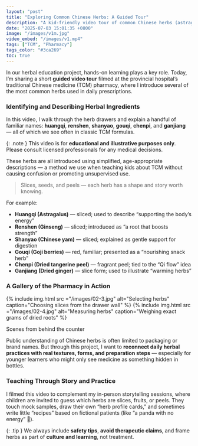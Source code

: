 ```yaml
---
layout: "post"
title: "Exploring Common Chinese Herbs: A Guided Tour"
description: "A kid-friendly video tour of common Chinese herbs (astragalus, ginseng, yam, goji, tangerine peel, dried ginger) with simple, age‑appropriate explanations."
date: "2025-07-03 15:01:35 +0800"
image: "/images/v1m.jpg"
video_embed: "/images/v1.mp4"
tags: ["TCM", "Pharmacy"]
tags_color: "#3ca269"
toc: true
---
```


In our herbal education project, hands-on learning plays a key role. Today, I’m sharing a short **guided video tour** filmed at the provincial hospital’s traditional Chinese medicine (TCM) pharmacy, where I introduce several of the most common herbs used in daily prescriptions.

### Identifying and Describing Herbal Ingredients

In this video, I walk through the herb drawers and explain a handful of familiar names: **huangqi**, **renshen**, **shanyao**, **gouqi**, **chenpi**, and **ganjiang** — all of which we see often in classic TCM formulas.

{: .note }
This video is for **educational and illustrative purposes only**. Please consult licensed professionals for any medical decisions.

These herbs are all introduced using simplified, age-appropriate descriptions — a method we use when teaching kids about TCM without causing confusion or promoting unsupervised use.

> Slices, seeds, and peels — each herb has a shape and story worth knowing.

For example:
- **Huangqi (Astragalus)** — sliced; used to describe “supporting the body’s energy”
- **Renshen (Ginseng)** — sliced; introduced as “a root that boosts strength”
- **Shanyao (Chinese yam)** — sliced; explained as gentle support for digestion
- **Gouqi (Goji berries)** — red, familiar; presented as a “nourishing snack herb”
- **Chenpi (Dried tangerine peel)** — fragrant peel; tied to the “Qi flow” idea
- **Ganjiang (Dried ginger)** — slice form; used to illustrate “warming herbs”

### A Gallery of the Pharmacy in Action

<div class="gallery-box">
  <div class="gallery gallery-columns-2">
    {% include img.html src ="/images/02-3.jpg" alt="Selecting herbs" caption="Choosing slices from the drawer wall" %}
    {% include img.html src ="/images/02-4.jpg" alt="Measuring herbs" caption="Weighing exact grams of dried roots" %}
  </div>
  <p>Scenes from behind the counter</p>
</div>

Public understanding of Chinese herbs is often limited to packaging or brand names. But through this project, I want to **reconnect daily herbal practices with real textures, forms, and preparation steps** — especially for younger learners who might only see medicine as something hidden in bottles.

### Teaching Through Story and Practice

I filmed this video to complement my in-person storytelling sessions, where children are invited to guess which herbs are slices, fruits, or peels. They touch mock samples, draw their own “herb profile cards,” and sometimes write little “recipes” based on fictional patients (like “a panda with no energy” 🐼).

{: .tip }
We always include **safety tips**, **avoid therapeutic claims**, and frame herbs as part of **culture and learning**, not treatment.
